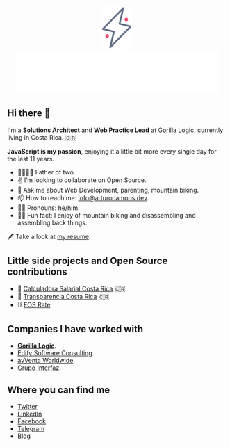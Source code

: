 <div align="center">
  <div>
    <a href="https://arturocampos.dev" target="_blank" rel="noopener noreferrer">
      <img src="logo.svg" width="72" height="98" />
    </a>
  </div>
  <a href="https://arturocampos.dev" target="_blank" rel="noopener noreferrer">
    <img src="header.svg" width="470" height="100" />
  </a>
</div>

## Hi there 👋

I'm a **Solutions Architect** and **Web Practice Lead** at [Gorilla Logic](https://gorillalogic.com), currently living in Costa Rica. 🇨🇷

**JavaScript is my passion**, enjoying it a little bit more every single day for the last 11 years.

- 👨‍👩‍👧‍👦 Father of two.
- ✌️ I’m looking to collaborate on Open Source.
- 💬 Ask me about Web Development, parenting, mountain biking.
- 📫 How to reach me: [info@arturocampos.dev](mailto:info@arturocampos.dev).
- 👨‍💻 Pronouns: he/him.
- 🚵‍♂️ Fun fact: I enjoy of mountain biking and disassembling and assembling back things.

🖋 Take a look at [my resume](https://resume.arturocampos.dev/).

## Little side projects and Open Source contributions

- 🧮 [Calculadora Salarial Costa Rica](https://arturocampos.dev/es/projects/tax-calculator-crc) 🇨🇷
- 🔎 [Transparencia Costa Rica](https://transparencia-costa-rica.vercel.app/) 🇨🇷
- ⛓ [EOS Rate](https://github.com/eoscostarica/eos-rate)

## Companies I have worked with

- **[Gorilla Logic](https://gorillalogic.com)**.
- [Edify Software Consulting](https://www.edify.cr/).
- [avVenta Worldwide](https://www.accenture.com/cr-en).
- [Grupo Interfaz](https://interfaz.io/).

## Where you can find me

- [Twitter](https://twitter.com/arturocr)
- [LinkedIn](https://www.linkedin.com/in/arturocr/)
- [Facebook](https://www.facebook.com/arturo025)
- [Telegram](https://t.me/arturocr)
- [Blog](https://arturocampos.dev)
